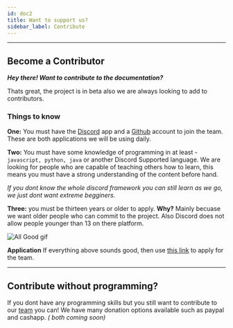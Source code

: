 ```yaml
---
id: doc2
title: Want to support us?
sidebar_label: Contribute
---
```


---

## Become a Contributor

**_Hey there! Want to contribute to the documentation?_**

Thats great, the project is in beta also we are always looking to add to contributors.

### Things to know

**One:** You must have the [Discord](https://discord.com/) app and a [Github](https://github.com/) account to join the team. These are both applications we will be using daily.

**Two:** You must have some knowledge of programming in at least - `javascript, python, java` or another Discord Supported language. We are looking for people who are capable of teaching others how to learn, this means you must have a strong understanding of the content before hand.

_If you dont know the whole discord framework you can still learn as we go, we just dont want extreme begginers._

**Three:** you must be thirteen years or older to apply. **Why?** Mainly becuase we want older people who can commit to the project. Also Discord does not allow people younger than 13 on there platform.

![All Good gif](https://media.giphy.com/media/S3J9D4Rdaw3E7r2qTi/giphy.gif)

**Application** If everything above sounds good, then use [this link](https://docs.google.com/forms/d/e/1FAIpQLSc7q793criDsaW1FyDOqU9QYJlKdh9ei-jNLEMOzS-bs1ZKEw/viewform) to apply for the team.

---

## Contribute without programming?

If you dont have any programming skills but you still want to contribute to our [team](https://deepwebdevelopers.github.io/discord-bot-guide/team) you can! We have many donation options available such as paypal and cashapp. _( both coming soon)_
